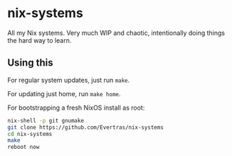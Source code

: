 # nix-systems

All my Nix systems.  Very much WIP and chaotic, intentionally doing things the
hard way to learn.

## Using this

For regular system updates, just run `make`.

For updating just home, run `make home`.

For bootstrapping a fresh NixOS install as root:

```bash
nix-shell -p git gnumake
git clone https://github.com/Evertras/nix-systems
cd nix-systems
make
reboot now
```
